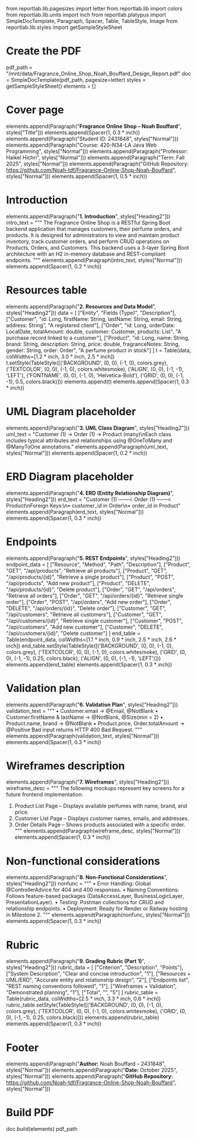 from reportlab.lib.pagesizes import letter
from reportlab.lib import colors
from reportlab.lib.units import inch
from reportlab.platypus import SimpleDocTemplate, Paragraph, Spacer, Table, TableStyle, Image
from reportlab.lib.styles import getSampleStyleSheet

# Create the PDF
pdf_path = "/mnt/data/Fragrance_Online_Shop_Noah_Bouffard_Design_Report.pdf"
doc = SimpleDocTemplate(pdf_path, pagesize=letter)
styles = getSampleStyleSheet()
elements = []

# Cover page
elements.append(Paragraph("<b>Fragrance Online Shop – Noah Bouffard</b>", styles["Title"]))
elements.append(Spacer(1, 0.3 * inch))
elements.append(Paragraph("Student ID: 2431848", styles["Normal"]))
elements.append(Paragraph("Course: 420-N34-LA Java Web Programming", styles["Normal"]))
elements.append(Paragraph("Professor: Haikel Hichri", styles["Normal"]))
elements.append(Paragraph("Term: Fall 2025", styles["Normal"]))
elements.append(Paragraph("GitHub Repository: <a href='https://github.com/Noah-tdf/Fragrance-Online-Shop-Noah-Bouffard'>https://github.com/Noah-tdf/Fragrance-Online-Shop-Noah-Bouffard</a>", styles["Normal"]))
elements.append(Spacer(1, 0.5 * inch))

# Introduction
elements.append(Paragraph("<b>1. Introduction</b>", styles["Heading2"]))
intro_text = """
The Fragrance Online Shop is a RESTful Spring Boot backend application that manages customers, their perfume orders, and products.
It is designed for administrators to view and maintain product inventory, track customer orders, and perform CRUD operations on Products, Orders, and Customers.
This backend uses a 3-layer Spring Boot architecture with an H2 in-memory database and REST-compliant endpoints.
"""
elements.append(Paragraph(intro_text, styles["Normal"]))
elements.append(Spacer(1, 0.2 * inch))

# Resources table
elements.append(Paragraph("<b>2. Resources and Data Model</b>", styles["Heading2"]))
data = [
    ["Entity", "Fields (Type)", "Description"],
    ["Customer", "id: Long, firstName: String, lastName: String, email: String, address: String", "A registered client"],
    ["Order", "id: Long, orderDate: LocalDate, totalAmount: double, customer: Customer, products: List<Product>", "A purchase record linked to a customer"],
    ["Product", "id: Long, name: String, brand: String, description: String, price: double, fragranceNotes: String, gender: String, order: Order", "A perfume product in stock"]
]
t = Table(data, colWidths=[1.2 * inch, 3.0 * inch, 2.5 * inch])
t.setStyle(TableStyle([('BACKGROUND', (0, 0), (-1, 0), colors.grey),
                       ('TEXTCOLOR', (0, 0), (-1, 0), colors.whitesmoke),
                       ('ALIGN', (0, 0), (-1, -1), 'LEFT'),
                       ('FONTNAME', (0, 0), (-1, 0), 'Helvetica-Bold'),
                       ('GRID', (0, 0), (-1, -1), 0.5, colors.black)]))
elements.append(t)
elements.append(Spacer(1, 0.3 * inch))

# UML Diagram placeholder
elements.append(Paragraph("<b>3. UML Class Diagram</b>", styles["Heading2"]))
uml_text = "Customer (1) → Order (1) → Product (many)\nEach class includes typical attributes and relationships using @OneToMany and @ManyToOne annotations."
elements.append(Paragraph(uml_text, styles["Normal"]))
elements.append(Spacer(1, 0.2 * inch))

# ERD Diagram placeholder
elements.append(Paragraph("<b>4. ERD (Entity Relationship Diagram)</b>", styles["Heading2"]))
erd_text = "Customer (1) ───< Order (1) ───< Product\nForeign Keys:\n• customer_id in Order\n• order_id in Product"
elements.append(Paragraph(erd_text, styles["Normal"]))
elements.append(Spacer(1, 0.3 * inch))

# Endpoints
elements.append(Paragraph("<b>5. REST Endpoints</b>", styles["Heading2"]))
endpoint_data = [
    ["Resource", "Method", "Path", "Description"],
    ["Product", "GET", "/api/products", "Retrieve all products"],
    ["Product", "GET", "/api/products/{id}", "Retrieve a single product"],
    ["Product", "POST", "/api/products", "Add new product"],
    ["Product", "DELETE", "/api/products/{id}", "Delete product"],
    ["Order", "GET", "/api/orders", "Retrieve all orders"],
    ["Order", "GET", "/api/orders/{id}", "Retrieve single order"],
    ["Order", "POST", "/api/orders", "Add new order"],
    ["Order", "DELETE", "/api/orders/{id}", "Delete order"],
    ["Customer", "GET", "/api/customers", "Retrieve all customers"],
    ["Customer", "GET", "/api/customers/{id}", "Retrieve single customer"],
    ["Customer", "POST", "/api/customers", "Add new customer"],
    ["Customer", "DELETE", "/api/customers/{id}", "Delete customer"]
]
end_table = Table(endpoint_data, colWidths=[1.1 * inch, 0.9 * inch, 2.5 * inch, 2.6 * inch])
end_table.setStyle(TableStyle([('BACKGROUND', (0, 0), (-1, 0), colors.grey),
                               ('TEXTCOLOR', (0, 0), (-1, 0), colors.whitesmoke),
                               ('GRID', (0, 0), (-1, -1), 0.25, colors.black),
                               ('ALIGN', (0, 0), (-1, -1), 'LEFT')]))
elements.append(end_table)
elements.append(Spacer(1, 0.3 * inch))

# Validation plan
elements.append(Paragraph("<b>6. Validation Plan</b>", styles["Heading2"]))
validation_text = """
• Customer.email → @Email, @NotBlank
• Customer.firstName & lastName → @NotBlank, @Size(min = 2)
• Product.name, brand → @NotBlank
• Product.price, Order.totalAmount → @Positive
Bad input returns HTTP 400 Bad Request.
"""
elements.append(Paragraph(validation_text, styles["Normal"]))
elements.append(Spacer(1, 0.3 * inch))

# Wireframes description
elements.append(Paragraph("<b>7. Wireframes</b>", styles["Heading2"]))
wireframe_desc = """
The following mockups represent key screens for a future frontend implementation:
1. Product List Page – Displays available perfumes with name, brand, and price.
2. Customer List Page – Displays customer names, emails, and addresses.
3. Order Details Page – Shows products associated with a specific order.
"""
elements.append(Paragraph(wireframe_desc, styles["Normal"]))
elements.append(Spacer(1, 0.3 * inch))

# Non-functional considerations
elements.append(Paragraph("<b>8. Non-Functional Considerations</b>", styles["Heading2"]))
nonfunc = """
• Error Handling: Global @ControllerAdvice for 404 and 400 responses.
• Naming Conventions: Follows feature-based packages (DataAccessLayer, BusinessLogicLayer, PresentationLayer).
• Testing: Postman collections for CRUD and relationship endpoints.
• Deployment: Ready for Render or Railway hosting in Milestone 2.
"""
elements.append(Paragraph(nonfunc, styles["Normal"]))
elements.append(Spacer(1, 0.3 * inch))

# Rubric
elements.append(Paragraph("<b>9. Grading Rubric (Part 1)</b>", styles["Heading2"]))
rubric_data = [
    ["Criterion", "Description", "Points"],
    ["System Description", "Clear and concise introduction", "1"],
    ["Resources + UML/ERD", "Accurate entity and relationship design", "2"],
    ["Endpoints list", "REST naming conventions followed", "1"],
    ["Wireframes + Validation", "Demonstrated planning", "1"],
    ["Total", "", "5"]
]
rubric_table = Table(rubric_data, colWidths=[2.5 * inch, 3.3 * inch, 0.6 * inch])
rubric_table.setStyle(TableStyle([('BACKGROUND', (0, 0), (-1, 0), colors.grey),
                                  ('TEXTCOLOR', (0, 0), (-1, 0), colors.whitesmoke),
                                  ('GRID', (0, 0), (-1, -1), 0.25, colors.black)]))
elements.append(rubric_table)
elements.append(Spacer(1, 0.3 * inch))

# Footer
elements.append(Paragraph("<b>Author:</b> Noah Bouffard – 2431848", styles["Normal"]))
elements.append(Paragraph("<b>Date:</b> October 2025", styles["Normal"]))
elements.append(Paragraph("<b>GitHub Repository:</b> https://github.com/Noah-tdf/Fragrance-Online-Shop-Noah-Bouffard", styles["Normal"]))

# Build PDF
doc.build(elements)
pdf_path

